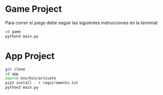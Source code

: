 # Game Project

Para correr el juego debe seguir las siguientes instrucciones en la terminal:

```sh
cd game
python3 main.py
```


# App Project

```sh
git clone
cd app
source env/bin/activate
pip3 install - r requirements.txt
python3 main.py
```